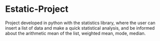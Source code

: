 # Estatic-Project
 Project developed in python with the statistics library, where the user can insert a list of data and make a quick statistical analysis, and be informed about the arithmetic mean of the list, weighted mean, mode, median.
